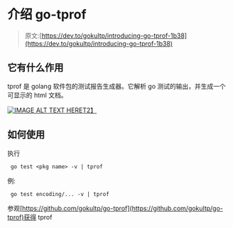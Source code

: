 # 介绍 go-tprof

> 原文:[https://dev.to/gokultp/introducing-go-tprof-1b38](https://dev.to/gokultp/introducing-go-tprof-1b38)

## [](#what-it-does)它有什么作用

tprof 是 golang 软件包的测试报告生成器。它解析 go 测试的输出，并生成一个可显示的 html 文档。

[![IMAGE ALT TEXT HERE](../Images/17355ce2f76fd1e29018d6cdb873edc4.png)T2】](https://www.youtube.com/watch?v=4lzqb0Nic2k)

## [](#how-to-use-it)如何使用

执行

```
 go test <pkg name> -v | tprof 
```

例:

```
 go test encoding/... -v | tprof 
```

参观[https://github.com/gokultp/go-tprof](https://github.com/gokultp/go-tprof)获得 tprof